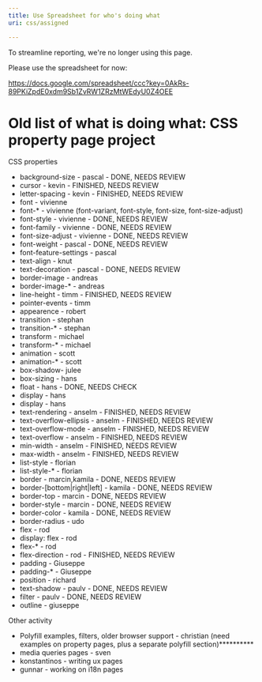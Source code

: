 ```yaml
---
title: Use Spreadsheet for who's doing what
uri: css/assigned

---
```

To streamline reporting, we're no longer using this page.

Please use the spreadsheet for now:

<https://docs.google.com/spreadsheet/ccc?key=0AkRs-89PKiZpdE0xdm9Sb1ZvRW1ZRzMtWEdyU0Z4OEE>

# <span>Old list of what is doing what: CSS property page project</span>

CSS properties

-   background-size - pascal - DONE, NEEDS REVIEW
-   cursor - kevin - FINISHED, NEEDS REVIEW
-   letter-spacing - kevin - FINISHED, NEEDS REVIEW
-   font - vivienne
-   font-\* - vivienne (font-variant, font-style, font-size, font-size-adjust)
-   font-style - vivienne - DONE, NEEDS REVIEW
-   font-family - vivienne - DONE, NEEDS REVIEW
-   font-size-adjust - vivienne - DONE, NEEDS REVIEW
-   font-weight - pascal - DONE, NEEDS REVIEW
-   font-feature-settings - pascal
-   text-align - knut
-   text-decoration - pascal - DONE, NEEDS REVIEW
-   border-image - andreas
-   border-image-\* - andreas
-   line-height - timm - FINISHED, NEEDS REVIEW
-   pointer-events - timm
-   appearence - robert
-   transition - stephan
-   transition-\* - stephan
-   transform - michael
-   transform-\* - michael
-   animation - scott
-   animation-\* - scott
-   box-shadow- julee
-   box-sizing - hans
-   float - hans - DONE, NEEDS CHECK
-   display - hans
-   display - hans
-   text-rendering - anselm - FINISHED, NEEDS REVIEW
-   text-overflow-ellipsis - anselm - FINISHED, NEEDS REVIEW
-   text-overflow-mode - anselm - FINISHED, NEEDS REVIEW
-   text-overflow - anselm - FINISHED, NEEDS REVIEW
-   min-width - anselm - FINISHED, NEEDS REVIEW
-   max-width - anselm - FINISHED, NEEDS REVIEW
-   list-style - florian
-   list-style-\* - florian
-   border - marcin,kamila - DONE, NEEDS REVIEW
-   border-[bottom|right|left] - kamila - DONE, NEEDS REVIEW
-   border-top - marcin - DONE, NEEDS REVIEW
-   border-style - marcin - DONE, NEEDS REVIEW
-   border-color - kamila - DONE, NEEDS REVIEW
-   border-radius - udo
-   flex - rod
-   display: flex - rod
-   flex-\* - rod
-   flex-direction - rod - FINISHED, NEEDS REVIEW
-   padding - Giuseppe
-   padding-\* - Giuseppe
-   position - richard
-   text-shadow - paulv - DONE, NEEDS REVIEW
-   filter - paulv - DONE, NEEDS REVIEW
-   outline - giuseppe

Other activity

-   Polyfill examples, filters, older browser support - christian (need examples on property pages, plus a separate polyfill section)\*\*\*\*\*\*\*\*\*\*
-   media queries pages - sven
-   konstantinos - writing ux pages
-   gunnar - working on i18n pages
